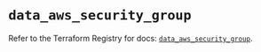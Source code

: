 # `data_aws_security_group`

Refer to the Terraform Registry for docs: [`data_aws_security_group`](https://registry.terraform.io/providers/hashicorp/aws/6.7.0/docs/data-sources/security_group).
